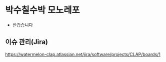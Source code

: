 # 박수칠수박 모노레포

- 반갑습니다

## 이슈 관리(Jira)
https://watermelon-clap.atlassian.net/jira/software/projects/CLAP/boards/1
